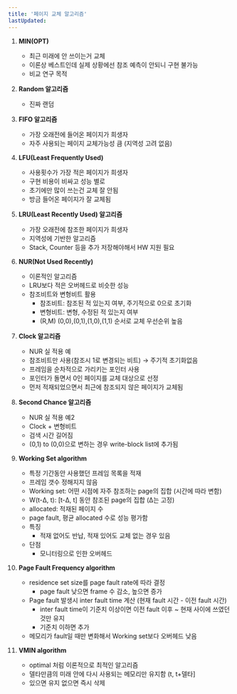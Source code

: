 ```yaml
---
title: '페이지 교체 알고리즘'
lastUpdated: 
---
```


1. **MIN(OPT)**
    - 최근 미래에 안 쓰이는거 교체
    - 이론상 베스트인데 실제 상황에선 참조 예측이 안되니 구현 불가능
    - 비교 연구 목적

2. **Random 알고리즘**
    - 진짜 랜덤
  
3. **FIFO 알고리즘**
    - 가장 오래전에 들어온 페이지가 희생자
    - 자주 사용되는 페이지 교체가능성 큼 (지역성 고려 없음)
    
4. **LFU(Least Frequently Used)**
    - 사용횟수가 가장 적은 페이지가 희생자
    - 구현 비용이 비싸고 성능 별로
    - 초기에만 많이 쓰는건 교체 잘 안됨
    - 방금 들어온 페이지가 잘 교체됨
  
5. **LRU(Least Recently Used) 알고리즘**
    - 가장 오래전에 참조한 페이지가 희생자
    - 지역성에 기반한 알고리즘
    - Stack, Counter 등을 추가 저장해야해서 HW 지원 필요

6. **NUR(Not Used Recently)**
    - 이론적인 알고리즘
    - LRU보다 적은 오버헤드로 비슷한 성능
    - 참조비트와 변형비트 활용
        - 참조비트: 참조된 적 있는지 여부, 주기적으로 0으로 초기화
        - 변형비트: 변형, 수정된 적 있는지 여부
        - (R,M) (0,0),(0,1),(1,0),(1,1) 순서로 교체 우선순위 높음

7. **Clock 알고리즘**
    - NUR 실 적용 예
    - 참조비트만 사용(참조시 1로 변경되는 비트) → 주기적 초기화없음
    - 프레임을 순차적으로 가리키는 포인터 사용
    - 포인터가 돌면서 0인 페이지를 교체 대상으로 선정
    - 먼저 적재되었으면서 최근에 참조되지 않은 페이지가 교체됨

8. **Second Chance 알고리즘**
    - NUR 실 적용 예2
    - Clock + 변형비트
    - 검색 시간 길어짐
    - (0,1) to (0,0)으로 변하는 경우 write-block list에 추가됨
  
9. **Working Set algorithm**
    - 특정 기간동안 사용했던 프레임 목록을 적재
    - 프레임 갯수 정해지지 않음
    - Working set: 어떤 시점에 자주 참조하는 page의 집합 (시간에 따라 변함)
    - W(t-Δ, t): [t-Δ, t] 동안 참조된 page의 집합 (Δ는 고정)
    - allocated: 적재된 페이지 수
    - page fault, 평균 allocated 수로 성능 평가함
    - 특징
        - 적재 없어도 반납, 적재 있어도 교체 없는 경우 있음
    - 단점
        - 모니터링으로 인한 오버헤드
    
10. **Page Fault Frequency algorithm**
    
    - residence set size를 page fault rate에 따라 결정
        - page fault 낮으면 frame 수 감소, 높으면 증가
    - Page fault 발생시 inter fault time 계산 (현재 fault 시간 - 이전 fault 시간)
        - inter fault time이 기준치 이상이면 이전 fault 이후 ~ 현재 사이에 쓰였던 것만 유지
        - 기준치 이하면 추가
    - 메모리가 fault일 때만 변화해서 Working set보다 오버헤드 낮음
    
11. **VMIN algorithm**
    
    - optimal 처럼 이론적으로 최적인 알고리즘
    - 델타만큼의 미래 안에 다시 사용되는 메모리만 유지함 (t, t+델타]
    - 있으면 유지 없으면 즉시 삭제